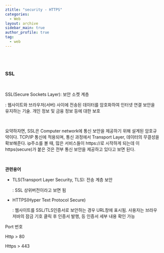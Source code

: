 ```yaml
---
ztitle: "security - HTTPS"
categories:
  - Web
layout: archive
sidebar_main: true
author_profile: true
tag:
  - web
---
```


<br>

<br>

### SSL

<br>

SSL(Secure Sockets Layer): 보안 소켓 계층

: 웹사이트와 브라우저(서버) 사이에 전송된 데이터를 암호화하여 인터넷 연결 보안을 유지하는 기술. 개인 정보 및 금융 정보 등에 대한 보호

<br>

요약하자면, SSL은 Computer network에 통신 보안을 제공하기 위해 설계된 암호규약이다. TCP/IP 통신에 적용되며, 통신 과정에서 Transport Layer, 데이터의 무결성을 확보해준다. ip주소를 볼 때, 많은 서비스들이 https://로 시작하게 되는데 이 https(secure)가 붙은 것은 전부 통신 보안을 제공하고 있다고 보면 된다. 

<br>

**관련용어**

- TLS(Transport Layer Security, TLS): 전송 계층 보안

  : SSL 상위버전이라고 보면 됨

- HTTPS(Hyper Text Protocol Secure)

  : 웹사이트를 SSL/TLS인증서로 보안하는 경우 URL창에 표시됨. 사용자는 브라우저바의 잠금 기호 클릭 후 인증서 발행, 등 인증서 세부 내용 확인 가능

Port 번호

Http > 80

Https > 443